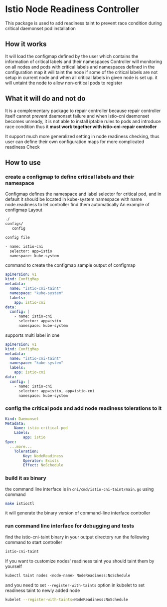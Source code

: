 # Istio Node Readiness Controller

This package is used to add readiness taint to prevent race condition
during critical daemonset pod installation

## How it works

It will load the configmap defined by the user which contains
the information of critical labels and their namespaces
Controller will monitoring on all nodes and pods with critical labels
and namespaces defined in the configuration map
it will taint the node if some of the critical labels
are not setup in current node
and when all critical labels in given node is set up.
it will untaint the node to allow non-critical pods to register

## What it will do and not do

It is a complementary package to repair controller
because repair controller itself cannot prevent daemonset failure
and when istio-cni daemonset becomes unready,
it is not able to install iptable rules to pods and introduce race condition
thus it **must work together with istio-cni-repair controller**

It support much more generalized setting in node readiness
checking, thus user can define their own configuration maps for
more complicated readiness Check

## How to use

### create a configmap to define critical labels and their namespace

Configmap defines the namespace and label selector for critical pod,
and in default it should be located in kube-system namespace with
name node.readiness to let controller find them automatically
An example of configmap
Layout

```bash
./
configs/
   config
```

```bash
config file

- name: istio-cni
  selector: app=istio
  namespace: kube-system
```

command to create the configmap
sample output of configmap

```yaml
apiVersion: v1
kind: ConfigMap
metadata:
  name: "istio-cni-taint"
  namespace: "kube-system"
  labels:
    app: istio-cni
data:
  config: |
    - name: istio-cni
      selector: app=istio
      namespace: kube-system
```

supports multi label in one

 ```yaml
 apiVersion: v1
 kind: ConfigMap
 metadata:
   name: "istio-cni-taint"
   namespace: "kube-system"
   labels:
     app: istio-cni
 data:
   config: |
     - name: istio-cni
       selector: app=istio, app=istio-cni
       namespace: kube-system
 ```

### config the critical pods and add node readiness tolerations to it

```yaml
Kind: Daemonset
Metadata:
    Name: istio-critical-pod
    Labels:
        app: istio
Spec:
  ...more...
    Toleration:
        Key: NodeReadiness
        Operator: Exists
        Effect: NoSchedule
```

### build it as binary

the command line interface is in `cni/cmd/istio-cni-taint/main.go`
using command

```bash
make istioctl
```

it will generate the binary version of command-line interface controller

### run command line interface for debugging and tests

find the istio-cni-taint binary in your output directory
run the following command to start controller

```bash
istio-cni-taint
```

If you want to customize nodes' readiness taint you should taint them by yourself

```bash
kubectl taint nodes <node-name> NodeReadiness:NoSchedule
```

and you need to set `--register-with-taints` option in kubelet to set
readiness taint to newly added node

```bash
kubelet --register-with-taints=NodeReadiness:NoSchedule
```

